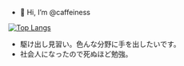 - 👋 Hi, I’m @caffeiness

[![Top Langs](https://github-readme-stats.vercel.app/api/top-langs/?username=caffeiness&theme=onedark&exclude_repo=Django_project_test)](https://github.com/anuraghazra/github-readme-stats)
- 駆け出し見習い。色んな分野に手を出したいです。
- 社会人になったので死ぬほど勉強。
